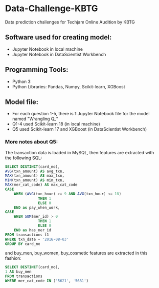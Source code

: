 # Data-Challenge-KBTG
Data prediction challenges for Techjam Online Audition by KBTG

## Software used for creating model:
- Jupyter Notebook in local machine
- Jupyter Notebook in DataScientist Workbench

## Programming Tools:
- Python 3
- Python Libraries: Pandas, Numpy, Scikit-learn, XGBoost

## Model file:
- For each question 1-5, there is 1 Jupyter Notebook file for the model named "Wrangling Q_"
- Q1-4 used Scikit-learn 18 (in local machine)
- Q5 used Scikit-learn 17 and XGBoost (in DataScientist Workbench)

### More notes about Q5:
The transaction data is loaded in MySQL, then features are extracted with the following SQL:
```sql
SELECT DISTINCT(card_no),
AVG(txn_amount) AS avg_txn,
MAX(txn_amount) AS max_txn,
MIN(txn_amount) AS min_txn,
MAX(mer_cat_code) AS max_cat_code
CASE 
    WHEN (AVG(txn_hour) >= 9 AND AVG(txn_hour) <= 18)
               THEN 1
               ELSE 0 
    END as pay_when_work,
CASE 
    WHEN SUM(mer_id) > 0
               THEN 1
               ELSE 0 
    END as has_mer_id
FROM transactions t1
WHERE txn_date = '2016-08-03'
GROUP BY card_no
```
and buy_men, buy_women, buy_cosmetic features are extracted in this fashion:
```sql
SELECT DISTINCT(card_no),
1 AS buy_men
FROM transactions
WHERE mer_cat_code IN ('5621', '5631')
```
